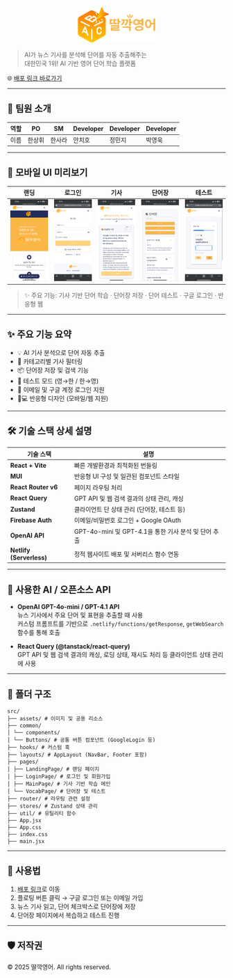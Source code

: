 <p align="center">
  <img src="./src/assets/ddalkkak.png" alt="딸깍영어 로고" width="180" />
</p>


> AI가 뉴스 기사를 분석해 단어를 자동 추출해주는  
> 대한민국 1위! AI 기반 영어 단어 학습 플랫폼

🌐 [배포 링크 바로가기](https://ddalkkak-english.netlify.app/)

---

## 👥 팀원 소개

<table>
  <thead>
    <tr>
      <th>역할</th>
      <th>PO</th>
      <th>SM</th>
      <th>Developer</th>
      <th>Developer</th>
      <th>Developer</th>
    </tr>
  </thead>
  <tbody>
    <tr>
      <td>이름</td>
      <td>한상휘</td>
      <td>한사라</td>
      <td>안치호</td>
      <td>정민지</td>
      <td>박영욱</td>
    </tr>
  </tbody>
</table>

---

## 📱 모바일 UI 미리보기

| 랜딩 | 로그인 | 기사 | 단어장 | 테스트 |
|:--:|:--:|:--:|:--:|:--:|
| ![랜딩](./public/screenshots/landing.png) | ![로그인](./public/screenshots/login.png) | ![메인](./public/screenshots/main.png) | ![단어장](./public/screenshots/vocab.png) | ![테스트모드](./public/screenshots/test.png) |

> ✨ 주요 기능: 기사 기반 단어 학습 · 단어장 저장 · 단어 테스트 · 구글 로그인 · 반응형 웹


---

## ✨ 주요 기능 요약

- 💡 AI 기사 분석으로 단어 자동 추출
- 📰 카테고리별 기사 필터링
- 📦 단어장 저장 및 검색 기능
- 🧪 테스트 모드 (영→한 / 한→영)
- 🔐 이메일 및 구글 계정 로그인 지원
- 📱💻 반응형 디자인 (모바일/웹 지원)

---

## 🛠️ 기술 스택 상세 설명


| 기술 스택             | 설명 |
|------------------------|------|
| **React + Vite**       | 빠른 개발환경과 최적화된 번들링 |
| **MUI**                | 반응형 UI 구성 및 일관된 컴포넌트 스타일 |
| **React Router v6**    | 페이지 라우팅 처리 |
| **React Query**        | GPT API 및 웹 검색 결과의 상태 관리, 캐싱 |
| **Zustand**            | 클라이언트 단 상태 관리 (단어장, 테스트 등) |
| **Firebase Auth**      | 이메일/비밀번호 로그인 + Google OAuth |
| **OpenAI API**         | GPT-4o-mini 및 GPT-4.1을 통한 기사 분석 및 단어 추출 |
| **Netlify (Serverless)**| 정적 웹사이트 배포 및 서버리스 함수 연동

---

## 🤖 사용한 AI / 오픈소스 API

- **OpenAI GPT-4o-mini / GPT-4.1 API**  
  뉴스 기사에서 주요 단어 및 표현을 추출할 때 사용  
  커스텀 프롬프트를 기반으로 `.netlify/functions/getResponse`, `getWebSearch` 함수를 통해 호출

- **React Query (@tanstack/react-query)**  
  GPT API 및 웹 검색 결과의 캐싱, 로딩 상태, 재시도 처리 등 클라이언트 상태 관리에 사용

---

## 📁 폴더 구조

```
src/
├── assets/ # 이미지 및 공용 리소스
├── common/
│ └── components/
│ └── Buttons/ # 공통 버튼 컴포넌트 (GoogleLogin 등)
├── hooks/ # 커스텀 훅
├── layouts/ # AppLayout (NavBar, Footer 포함)
├── pages/
│ ├── LandingPage/ # 랜딩 페이지
│ ├── LoginPage/ # 로그인 및 회원가입
│ ├── MainPage/ # 기사 기반 학습 메인
│ └── VocabPage/ # 단어장 및 테스트
├── router/ # 라우팅 관련 설정
├── stores/ # Zustand 상태 관리
├── util/ # 유틸리티 함수
├── App.jsx
├── App.css
├── index.css
├── main.jsx
```
---

## 🚀 사용법

1. [배포 링크](https://ddalkkak-english.netlify.app/)로 이동
2. 플로팅 버튼 클릭 → 구글 로그인 또는 이메일 가입
3. 뉴스 기사 읽고, 단어 체크박스로 단어장에 저장
4. 단어장 페이지에서 복습하고 테스트 진행

---

## 🛡️ 저작권

© 2025 딸깍영어. All rights reserved.
